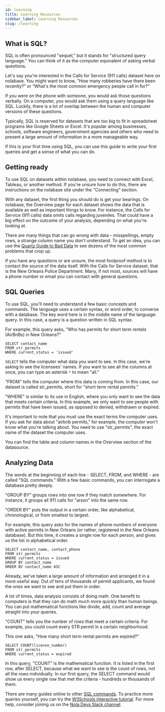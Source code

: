 ```yaml
---
id: learning
title: Learning Resources
sidebar_label: Learning Resources
slug: /learning
---
```


## **What is SQL?**

SQL is often pronounced "sequel," but it stands for "structured query language." You can think of it as the computer equivalent of asking verbal questions.

Let's say you're interested in the Calls for Service (911 calls) dataset here on nolabase. You might want to know, "How many robberies have there been recently?” or “What's the most common emergency people call in for?"

If you were on the phone with someone, you would ask those questions verbally. On a computer, you would ask them using a query language like SQL. Luckily, there is a lot of overlap between the human and computer versions of these questions.

Typically, SQL is reserved for datasets that are too big to fit in spreadsheet programs like Google Sheets or Excel. It's popular among businesses, schools, software engineers, government agencies and others who need to present a large amount of information in a more manageable way.

If this is your first time using SQL, you can use this guide to write your first queries and get a sense of what you can do.


## **Getting ready**

To use SQL on datasets within nolabase, you need to connect with Excel, Tableau, or another method. If you're unsure how to do this, there are instructions on the nolabase site under the "Connecting" section.

With any dataset, the first thing you should do is get your bearings. On nolabase, the Overview page for each dataset shows the data that is available as well as important things to know. For instance, the Calls for Service (911 calls) data omits calls regarding juveniles. That could have a big effect on the outcome of your analysis, depending on what you're looking at.

There are many things that can go wrong with data - misspellings, empty rows, a strange column name you don't understand. To get an idea, you can use the [Quartz Guide to Bad Data](https://github.com/Quartz/bad-data-guide) to see dozens of the most common problems that crop up.

If you have any questions or are unsure, the most foolproof method is to contact the source of the data itself. With the Calls for Service dataset, that is the New Orleans Police Department. Many, if not most, sources will have a phone number or email you can contact with general questions.


## **SQL Queries**

To use SQL, you'll need to understand a few basic concepts and commands. The language uses a certain syntax, or word order, to converse with a database. The key word here is in the middle name of the language: query. In this case, a query is a question written in SQL syntax.

For example, this query asks, "Who has permits for short term rentals (AirBnBs) in New Orleans?"

```
SELECT contact_name
FROM str_permits
WHERE current_status = 'issued'
```

`SELECT` tells the computer what data you want to see. In this case, we're asking to see the licensees' names. If you want to see all the columns at once, you can type an asterisk `*` to mean "all."

"FROM" tells the computer where this data is coming from. In this case, our dataset is called str_permits, short for "short term rental permits."

"WHERE" is similar to its use in English, where you only want to see the data that meets certain criteria. In this example, we only want to see people with permits that have been issued, as opposed to denied, withdrawn or expired.

It's important to note that you must use the exact terms the computer uses. If you ask for data about "airbnb permits," for example, the computer won't know what you're talking about. You need to use "str_permits", the exact name of the dataset the computer uses.

You can find the table and column names in the Overview section of the datasource.

## **Analyzing Data**

The words at the beginning of each line - SELECT, FROM, and WHERE - are called "SQL commands." With a few basic commands, you can interrogate a database pretty deeply. 

"GROUP BY" groups rows into one row if they match somewhere. For instance, it groups all 911 calls for "arson" into the same row.

"ORDER BY" puts the output in a certain order, like alphabetical, chronological, or from smallest to largest.

For example, this query asks for the names of phone numbers of everyone with active permits in New Orleans (or rather, registered in the New Orleans database). But this time, it creates a single row for each person, and gives us the list in alphabetical order.

```
SELECT contact_name, contact_phone
FROM str_permits
WHERE current_status = issued
GROUP BY contact_name
ORDER BY contact_name ASC
```

Already, we've taken a large amount of information and arranged it in a more useful way. Out of tens of thousands of permit applicants, we found the ones we want to see and put them in order.

A lot of times, data analysis consists of doing math. One benefit to computers is that they can do math much more quickly than human beings. You can put mathematical functions like divide, add, count and average straight into your queries.

"COUNT" tells you the number of rows that meet a certain criteria. For example, you could count every STR permit in a certain neighborhood.

This one asks, "How many short term rental permits are expired?"

```
SELECT COUNT(license_number)
FROM str_permits
WHERE current_status = expired
```

In this query, "COUNT" is the mathematical function. It is listed in the first row, after SELECT, because what we want to see is the count of rows, not all the rows individually. In our first query, the SELECT command would show us every single row that met the criteria - hundreds or thousands of them.

There are many guides online to other [SQL commands](https://mode.com/sql-tutorial/sql-select-statement/). To practice more queries yourself, you can try the [W3Schools interactive tutorial](https://www.w3schools.com/sql/sql_syntax.asp). For more help, consider joining us on the [Nola Devs Slack channel](https://nola-slackin.herokuapp.com).
